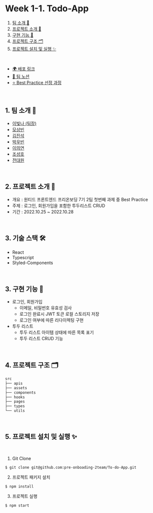 # Week 1-1. Todo-App

1. [팀 소개 👫](#1-팀-소개-)
1. [프로젝트 소개 🚀](#2-프로젝트-소개-)
2. [구현 기능 📍](#3-구현-기능-)
3. [프로젝트 구조 🗂](#4-프로젝트-구조-)
4. [프로젝트 설치 및 실행 ✨](#5-프로젝트-설치-및-실행-)

<br/>

- [🌍 배포 링크](https://wanted-pre-onboarding-frontend-psi.vercel.app/)
- [📄 팀 노션](https://plain-airboat-3f4.notion.site/10-27-Todo-f9fb2a1265e54c33b0b73c306c230042)
- [⭐️ Best Practice 선정 과정](https://plain-airboat-3f4.notion.site/To-do-App-Best-Practice-1e2314bad5604667ad1b32dd0b3e48e2)

<br />

## 1. 팀 소개 👫

- [이빛나 (팀장)](https://github.com/bitnaleeeee)
- [모상빈](https://github.com/Topbin2)
- [김진석](https://github.com/genuine-seok)
- [박우빈](https://github.com/Debonchocola)
- [이의연](https://github.com/strongpond)
- [조성호](https://github.com/CSH111)
- [전대원](https://github.com/eodnjs467)

<br />

## 2. 프로젝트 소개 🚀

- 개요 : 원티드 프론트엔드 프리온보딩 7기 2팀 첫번째 과제 중 Best Practice
- 주제 : 로그인, 회원가입을 포함한 투두리스트 CRUD
- 기간 : 2022.10.25 ~ 2022.10.28

<br />


## 3. 기술 스택 🛠

- React
- Typescript
- Styled-Components

<br />

## 3. 구현 기능 📍

- 로그인, 회원가입
  - 이메일, 비밀번호 유효성 검사
  - 로그인 완료시 JWT 토큰 로컬 스토리지 저장
  - 로그인 여부에 따른 리다이렉팅 구현
- 투두 리스트
  - 투두 리스트 아이템 상태에 따른 목록 표기
  - 투두 리스트 CRUD 기능

<br />

## 4. 프로젝트 구조 🗂

```bash
src
├── apis
├── assets
├── components
├── hooks
├── pages
├── types
└── utils
```

<br/>

## 5. 프로젝트 설치 및 실행 ✨

<br/>

1. Git Clone

```plaintext
$ git clone git@github.com:pre-onboading-2team/To-do-App.git
```

2. 프로젝트 패키지 설치

```plaintext
$ npm install
```

3. 프로젝트 실행

```plaintext
$ npm start
```

<br/>

